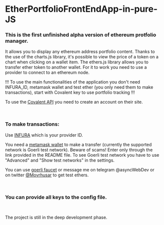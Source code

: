# EtherPortfolioFrontEndApp-in-pure-JS

### This is the first unfinished alpha version of ethereum protfolio manager. 
It allows you to display any ethereum address portfolio content.
Thanks to the use of the charts.js library, it's possible to view the price of a token on a chart when clicking on a wallet item. 
The ethers.js library allows you to transfer ether token to another wallet. For it to work you need to use a provider to connect to an ethereum node.

!!! To use the main functionalities of the application you don't need INFURA_ID, metamask wallet and test ether (you only need them to make transactions), start with Covalent key to use portfolio tracking !!!

To use the <a href="https://www.covalenthq.com/" target="_blank">Covalent API</a> you need to create an account on their site. 

<br />

### To make transactions:

Use <a href="https://www.infura.io/" target="_blank">INFURA</a> which is your provider ID. 

You need a <a href="https://metamask.io/" target="_blank">metamask wallet</a> to make a transfer (currently the supported network is Goerli test network). Beware of scams! Enter only through the link provided in the README file. To see Goerli test network you have to use "Advanced" and "Show test networks" in the settings. 

You can use <a href="https://goerlifaucet.com/" target="_blank">goerli faucet</a> or message me on telegram @asyncWebDev or on twitter <a href="https://twitter.com/Movrhusar" target="_blank">@Movrhusar</a> to get test ethers.

<br />

### You can provide all keys to the config file.

<br />

The project is still in the deep development phase.
